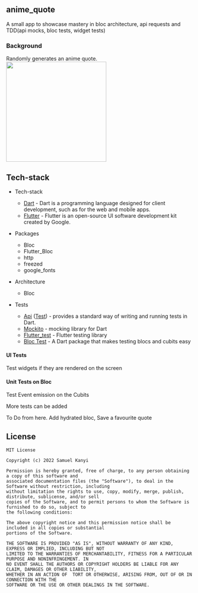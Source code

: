 ## anime_quote

A small app to showcase mastery in bloc architecture, api requests and TDD(api mocks, bloc tests, widget tests)

### Background

Randomly generates an anime quote. 
    <img src="https://github.com/samuelkanyi/anime_quote/screenshots/screenshot.png" width="270"/>


## Tech-stack

* Tech-stack
   * [Dart](https://dart.dev) - Dart is a programming language designed for client development, such as for the web and mobile apps.
   * [Flutter](https://flutter.dev/) - Flutter is an open-source UI software development kit created by Google.

* Packages
   * Bloc
   * Flutter_Bloc
   * http
   * freezed
   * google_fonts 

* Architecture
   * Bloc 
* Tests
   * [Api](https://en.wikipedia.org/wiki/Unit_testing) ([Test](https://pub.dev/packages/test)) - provides a standard way of writing and running tests in Dart.
   * [Mockito](https://pub.dev/packages/mockito) - mocking library for Dart
   * [Flutter_test](https://api.flutter.dev/flutter/flutter_test/flutter_test-library.html) - Flutter testing library
   * [Bloc Test](https://pub.dev/packages/bloc_test) - A Dart package that makes testing blocs and cubits easy


#### UI Tests
Test widgets if they are rendered on the screen

#### Unit Tests on Bloc
Test Event emission on the Cubits

More tests can be added

To Do from here. 
Add hydrated bloc, Save a favourite quote

## License
```
MIT License

Copyright (c) 2022 Samuel Kanyi

Permission is hereby granted, free of charge, to any person obtaining a copy of this software and
associated documentation files (the "Software"), to deal in the Software without restriction, including
without limitation the rights to use, copy, modify, merge, publish, distribute, sublicense, and/or sell
copies of the Software, and to permit persons to whom the Software is furnished to do so, subject to
the following conditions:

The above copyright notice and this permission notice shall be included in all copies or substantial
portions of the Software.

THE SOFTWARE IS PROVIDED "AS IS", WITHOUT WARRANTY OF ANY KIND, EXPRESS OR IMPLIED, INCLUDING BUT NOT
LIMITED TO THE WARRANTIES OF MERCHANTABILITY, FITNESS FOR A PARTICULAR PURPOSE AND NONINFRINGEMENT. IN
NO EVENT SHALL THE AUTHORS OR COPYRIGHT HOLDERS BE LIABLE FOR ANY CLAIM, DAMAGES OR OTHER LIABILITY,
WHETHER IN AN ACTION OF  TORT OR OTHERWISE, ARISING FROM, OUT OF OR IN CONNECTION WITH THE
SOFTWARE OR THE USE OR OTHER DEALINGS IN THE SOFTWARE.
```
